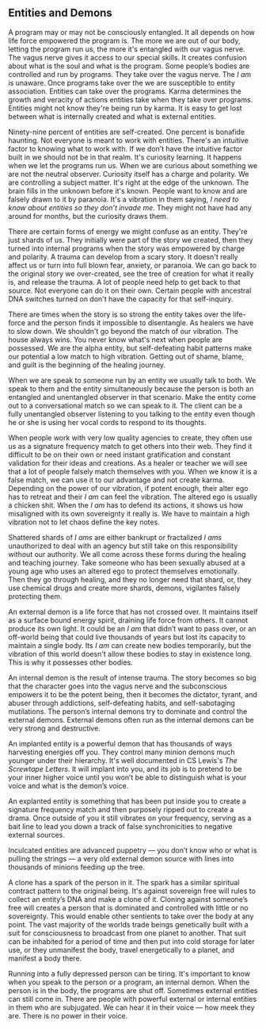 ## Entities and Demons


A program may or may not be consciously entangled.
It all depends on how life force empowered the program is.
The more we are out of our body,
letting the program run us,
the more it's entangled with our vagus nerve.
The vagus nerve gives it access to our special skills.
It creates confusion about what is the soul and what is the program.
Some people’s bodies are controlled and run by programs.
They take over the vagus nerve.
The *I am* is unaware.
Once programs take over the we are susceptible to entity association.
Entities can take over the programs.
Karma determines the growth and veracity of actions entities take when they take over programs.
Entities might not know they're being run by karma.
It is easy to get lost between what is internally created and what is external entities.

Ninety-nine percent of entities are self-created.
One percent is bonafide haunting.
Not everyone is meant to work with entities.
There's an intuitive factor to knowing what to work with.
If we don’t have the intuitive factor built in we should not be in that realm.
It's curiosity learning.
It happens when we let the programs run us.
When we are curious about something we are not the neutral observer.
Curiosity itself has a charge and polarity.
We are controlling a subject matter.
It's right at the edge of the unknown.
The brain fills in the unknown before it's known.
People want to know and are falsely drawn to it by paranoia.
It's a vibration in them saying,
*I need to know about entities so they don’t invade me*.
They might not have had any around for months,
but the curiosity draws them.

There are certain forms of energy we might confuse as an entity.
They're just shards of us.
They initially were part of the story we created,
then they turned into internal programs when the story was empowered by charge and polarity.
A trauma can develop from a scary story.
It doesn't really affect us or turn into full blown fear,
anxiety,
or paranoia.
We can go back to the original story we over-created,
see the tree of creation for what it really is,
and release the trauma.
A lot of people need help to get back to that source.
Not everyone can do it on their own.
Certain people with ancestral DNA switches turned on don't have the capacity for that self-inquiry.


There are times when the story is so strong the entity takes over the life-force and the person finds it impossible to disentangle.
As healers we have to slow down.
We shouldn't go beyond the match of our vibration.
The house always wins.
You never know what's next when people are possessed.
We are the alpha entity,
but self-defeating habit patterns make our potential a low match to high vibration.
Getting out of shame,
blame,
and guilt is the beginning of the healing journey.



When we are speak to someone run by an entity we usually talk to both.
We speak to them and the entity simultaneously because the person is both an entangled and unentangled observer in that scenario.
Make the entity come out to a conversational match so we can speak to it.
The client can be a fully unentangled observer listening to you talking to the entity even though he or she is using her vocal cords to respond to its thoughts.

When people work with very low quality agencies to create,
they often use us as a signature frequency match to get others into their web.
They find it difficult to be on their own or need instant gratification and constant validation for their ideas and creations.
As a healer or teacher we will see that a lot of people falsely match themselves with you.
When we know it is a false match,
we can use it to our advantage and not create karma.
Depending on the power of our vibration,
if  potent enough,
their alter ego has to retreat and their *I am* can feel the vibration.
The altered ego is usually a chicken shit.
When the *I am* has to defend its actions,
it shows us how misaligned with its own sovereignty it really is.
We have to maintain a high vibration not to let chaos define the key notes.

Shattered shards of *I ams* are either bankrupt or fractalized *I ams* unauthorized to deal with an agency but still take on this responsibility without our authority.
We all come across these forms during the healing and teaching journey.
Take someone who has been sexually abused at a young age who uses an altered ego to protect themselves emotionally.
Then they go through healing,
and they no longer need that shard,
or,
they use chemical drugs and create more shards,
demons,
vigilantes falsely protecting them.

An external demon is a life force that has not crossed over.
It maintains itself as a surface bound energy spirit,
draining life force from others.
It cannot produce its own light.
It could be an *I am* that didn’t want to pass over,
or an off-world being that could live thousands of years but lost its capacity to maintain a single body.
Its *I am* can create new bodies temporarily,
but the vibration of this world doesn't allow these bodies to stay in existence long.
This is why it possesses other bodies.

An internal demon is the result of intense trauma.
The story becomes so big that the character goes into the vagus nerve and the subconscious empowers it to be the potent being,
then it becomes the dictator,
tyrant,
and abuser through addictions,
self-defeating habits,
and self-sabotaging mutilations.
The person’s internal demons try to dominate and control the external demons.
External demons often run as the internal demons can be very strong and destructive.

An implanted entity is a powerful demon that has thousands of ways harvesting energies off you.
They control many minion demons much younger under their hierarchy.
It's well documented in CS Lewis's *The Screwtape Letters*.
It will implant into you,
and its job is to pretend to be your inner higher voice until you won’t be able to distinguish what is your voice and what is the demon’s voice.

An explanted entity is something that has been put inside you to create a signature frequency match and then purposely ripped out to create a drama.
Once outside of you it still vibrates on your frequency,
serving as a bait line to lead you down a track of false synchronicities to negative external sources.

Inculcated entities are advanced puppetry
&mdash;
you don’t know who or what is pulling the strings
&mdash;
a very old external demon source with lines into thousands of minions feeding up the tree.

A clone has a spark of the person in it.
The spark has a similar spiritual contract pattern to the original being.
It's against sovereign free will rules to collect an entity’s DNA and make a clone of it.
Cloning against someone’s free will creates a person that is dominated and controlled with little or no sovereignty.
This would enable other sentients to take over the body at any point.
The vast majority of the worlds trade beings genetically built with a suit for consciousness to broadcast from one planet to another.
That suit can be inhabited for a period of time and then put into cold storage for later use,
or they unmanifest the body,
travel energetically to a planet,
and manifest a body there.


Running into a fully depressed person can be tiring.
It's important to know when you speak to the person or a program,
an internal demon.
When the person is in the body,
the programs are shut off.
Sometimes external entities can still come in.
There are people with powerful external or internal entities in them who are subjugated.
We can hear it in their voice
&mdash;
how meek they are.
There is no power in their voice.
